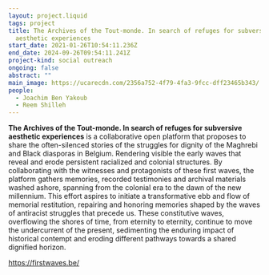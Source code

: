 ```yaml
---
layout: project.liquid
tags: project
title: The Archives of the Tout-monde. In search of refuges for subversive
  aesthetic experiences
start_date: 2021-01-26T10:54:11.236Z
end_date: 2024-09-26T09:54:11.241Z
project-kind: social outreach
ongoing: false
abstract: ""
main_image: https://ucarecdn.com/2356a752-4f79-4fa3-9fcc-dff23465b343/
people:
  - Joachim Ben Yakoub
  - Reem Shilleh
---
```

**The Archives of the Tout-monde. In search of refuges for subversive aesthetic experiences** is a collaborative open platform that proposes to share the often-silenced stories of the struggles for dignity of the Maghrebi and Black diasporas in Belgium. Rendering visible the early waves that reveal and erode persistent racialized and colonial structures. By collaborating with the witnesses and protagonists of these first waves, the platform gathers memories, recorded testimonies and archival materials washed ashore, spanning from the colonial era to the dawn of the new millennium. This effort aspires to initiate a transformative ebb and flow of memorial restitution, repairing and honoring memories shaped by the waves of antiracist struggles that precede us. These constitutive waves, overflowing the shores of time, from eternity to eternity, continue to move the undercurrent of the present, sedimenting the enduring impact of historical contempt and eroding different pathways towards a shared dignified horizon.

<https://firstwaves.be/>